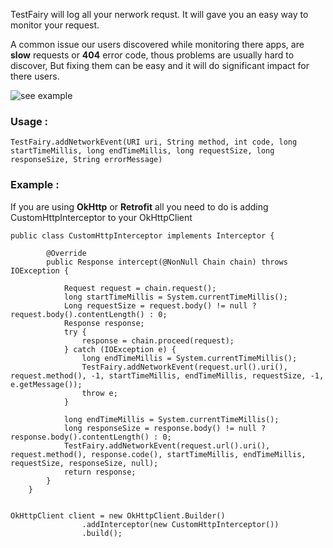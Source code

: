 TestFairy will log all your nerwork requst.
It will gave you an easy way to monitor your request.

A common issue our users discovered while monitoring there apps,
are **slow** requests or **404** error code, thous problems are usually hard to discover,
But fixing them can be easy and it will do significant impact for there users.

![see example](https://github.com/testfairy/docs/blob/master/img/app/logHttp.png)


### Usage :
```TestFairy.addNetworkEvent(URI uri, String method, int code, long startTimeMillis, long endTimeMillis, long requestSize, long responseSize, String errorMessage)```

### Example :
If you are using **OkHttp** or **Retrofit** all you need to do is adding CustomHttpInterceptor to your OkHttpClient

```
public class CustomHttpInterceptor implements Interceptor {

		@Override
		public Response intercept(@NonNull Chain chain) throws IOException {

			Request request = chain.request();
			long startTimeMillis = System.currentTimeMillis();
			Long requestSize = request.body() != null ? request.body().contentLength() : 0;
			Response response;
			try {
				response = chain.proceed(request);
			} catch (IOException e) {
				long endTimeMillis = System.currentTimeMillis();
				TestFairy.addNetworkEvent(request.url().uri(), request.method(), -1, startTimeMillis, endTimeMillis, requestSize, -1, e.getMessage());
				throw e;
			}

			long endTimeMillis = System.currentTimeMillis();
			long responseSize = response.body() != null ? response.body().contentLength() : 0;
			TestFairy.addNetworkEvent(request.url().uri(), request.method(), response.code(), startTimeMillis, endTimeMillis, requestSize, responseSize, null);
			return response;
		}
	}


OkHttpClient client = new OkHttpClient.Builder()
				.addInterceptor(new CustomHttpInterceptor())
				.build();
        
```
        
        
